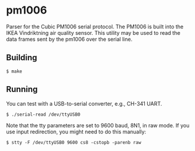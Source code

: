 # pm1006

Parser for the Cubic PM1006 serial protocol. The PM1006 is built into
the IKEA Vindriktning air quality sensor. This utility may be used to
read the data frames sent by the pm1006 over the serial line.

## Building

```
$ make
```

## Running

You can test with a USB-to-serial converter, e.g., CH-341 UART.

```
$ ./serial-read /dev/ttyUSB0
```

Note that the tty parameters are set to 9600 baud, 8N1, in raw
mode. If you use input redirection, you might need to do this manually:

```
$ stty -F /dev/ttyUSB0 9600 cs8 -cstopb -parenb raw
```
